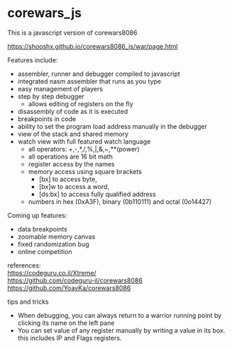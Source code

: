 corewars_js
===========

This is a javascript version of corewars8086  

https://shooshx.github.io/corewars8086_js/war/page.html

Features include:

- assembler, runner and debugger compiled to javascript
- integrated nasm assembler that runs as you type
- easy management of players
- step by step debugger
  - allows editing of registers on the fly
- disassembly of code as it is executed
- breakpoints in code
- ability to set the program load address manually in the debugger
- view of the stack and shared memory
- watch view with full featured watch language
  - all operators: +,-,*,/,%,|,&,~,**(power)
  - all operations are 16 bit math
  - register access by the names
  - memory access using square brackets 
     - [bx] to access byte, 
     - [bx]w to access a word, 
     - [ds:bx] to access fully qualified address
  - numbers in hex (0xA3F), binary (0b110111) and octal (0o14427)   
  
Coming up features:
- data breakpoints
- zoomable memory canvas
- fixed randomization bug
- online competition


references:  
https://codeguru.co.il/Xtreme/  
https://github.com/codeguru-il/corewars8086  
https://github.com/YoavKa/corewars8086


tips and tricks
- When debugging, you can always return to a warrior running point by clicking its name on the left pane
- You can set value of any register manually by writing a value in its box. this includes IP and Flags registers.
